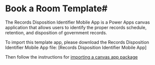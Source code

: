 # Book a Room Template#

The Records Disposition Identifier Mobile App is a Power Apps canvas application that allows users to identify the proper records schedule, retention, and disposition of government records.

To import this template app, please download the Records Disposition Identifier Mobile App file: [Records Disposition Identifier Mobile App]

Then follow the instructions for [importing a canvas app package](https://www.docs.microsoft.com/en-us/powerapps/maker/canvas-apps/export-import-app#importing-a-canvas-app-package)
